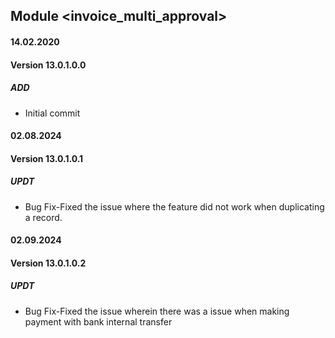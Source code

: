 ## Module <invoice_multi_approval>

#### 14.02.2020
#### Version 13.0.1.0.0
##### ADD
- Initial commit

#### 02.08.2024
#### Version 13.0.1.0.1
##### UPDT
- Bug Fix-Fixed the issue where the feature did not work when duplicating a record.


#### 02.09.2024
#### Version 13.0.1.0.2
##### UPDT
- Bug Fix-Fixed the issue wherein there was a issue when making payment with bank internal transfer
